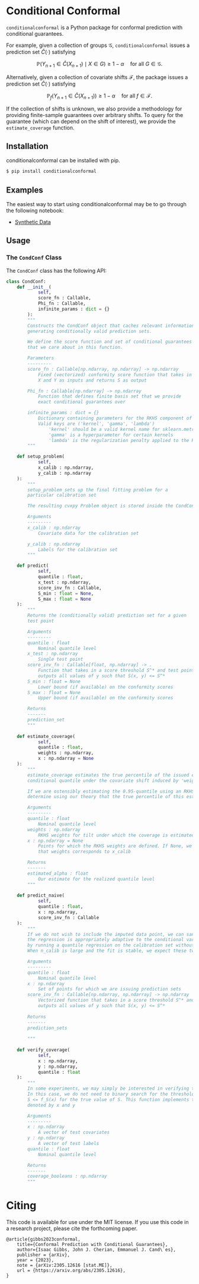 # Conditional Conformal

`conditionalconformal` is a Python package for conformal prediction with 
conditional guarantees.

For example, given a collection of groups $\mathcal{G}$, `conditionalconformal` issues
a prediction set $\hat{C}(\cdot)$ satisfying

$$\mathbb{P}(Y_{n + 1} \in \hat{C}(X_{n + 1}) \mid X \in G) \geq 1 - \alpha \quad \text{for all $G \in \mathcal{G}$}.$$ 

Alternatively, given a collection of covariate shifts $\mathcal{F}$, the package issues
a prediction set $\hat{C}(\cdot)$ satisfying 

$$\mathbb{P}_ f(Y_{n + 1} \in \hat{C}(X_{n + 1})) \geq 1 - \alpha \quad \text{for all $f \in \mathcal{F}$}.$$ 


If the collection of shifts is unknown, we also provide a methodology
for providing finite-sample guarantees over arbitrary shifts. To query for the guarantee (which can
depend on the shift of interest), we provide the `estimate_coverage` function.

## Installation

conditionalconformal can be installed with pip.

```bash
$ pip install conditionalconformal
```

## Examples

The easiest way to start using conditionalconformal may be to go through the following notebook:

 * [Synthetic Data](https://github.com/jjcherian/conditional-conformal/blob/main/experiments/SyntheticData.ipynb)


## Usage

### The `CondConf` Class

The `CondConf` class has the following API:
```python
class CondConf:
    def __init__(
            self, 
            score_fn : Callable,
            Phi_fn : Callable,
            infinite_params : dict = {}
        ):
        """
        Constructs the CondConf object that caches relevant information for
        generating conditionally valid prediction sets.

        We define the score function and set of conditional guarantees
        that we care about in this function.

        Parameters
        ---------
        score_fn : Callable[np.ndarray, np.ndarray] -> np.ndarray
            Fixed (vectorized) conformity score function that takes in
            X and Y as inputs and returns S as output

        Phi_fn : Callable[np.ndarray] -> np.ndarray
            Function that defines finite basis set that we provide
            exact conditional guarantees over

        infinite_params : dict = {}
            Dictionary containing parameters for the RKHS component of the fit
            Valid keys are ('kernel', 'gamma', 'lambda')
                'kernel' should be a valid kernel name for sklearn.metrics.pairwise_kernels
                'gamma' is a hyperparameter for certain kernels
                'lambda' is the regularization penalty applied to the RKHS component
        """

    def setup_problem(
            self,
            x_calib : np.ndarray,
            y_calib : np.ndarray
    ):
        """
        setup_problem sets up the final fitting problem for a 
        particular calibration set

        The resulting cvxpy Problem object is stored inside the CondConf parent.

        Arguments
        ---------
        x_calib : np.ndarray
            Covariate data for the calibration set

        y_calib : np.ndarray
            Labels for the calibration set
        """

    def predict(
            self,
            quantile : float,
            x_test : np.ndarray,
            score_inv_fn : Callable,
            S_min : float = None,
            S_max : float = None
    ):
        """
        Returns the (conditionally valid) prediction set for a given 
        test point

        Arguments
        ---------
        quantile : float
            Nominal quantile level
        x_test : np.ndarray
            Single test point
        score_inv_fn : Callable[float, np.ndarray] -> .
            Function that takes in a score threshold S^* and test point x and 
            outputs all values of y such that S(x, y) <= S^*
        S_min : float = None
            Lower bound (if available) on the conformity scores
        S_max : float = None
            Upper bound (if available) on the conformity scores

        Returns
        -------
        prediction_set
        """
    
    def estimate_coverage(
            self,
            quantile : float,
            weights : np.ndarray,
            x : np.ndarray = None
    ):
        """
        estimate_coverage estimates the true percentile of the issued estimate of the
        conditional quantile under the covariate shift induced by 'weights'

        If we are ostensibly estimating the 0.95-quantile using an RKHS fit, we may 
        determine using our theory that the true percentile of this estimate is only 0.93

        Arguments
        ---------
        quantile : float
            Nominal quantile level
        weights : np.ndarray
            RKHS weights for tilt under which the coverage is estimated
        x : np.ndarray = None
            Points for which the RKHS weights are defined. If None, we assume
            that weights corresponds to x_calib

        Returns
        -------
        estimated_alpha : float
            Our estimate for the realized quantile level
        """
    
    def predict_naive(
            self,
            quantile : float,
            x : np.ndarray,
            score_inv_fn : Callable
    ):
        """
        If we do not wish to include the imputed data point, we can sanity check that
        the regression is appropriately adaptive to the conditional variability in the data
        by running a quantile regression on the calibration set without any imputation. 
        When n_calib is large and the fit is stable, we expect these two sets to nearly coincide.

        Arguments
        ---------
        quantile : float
            Nominal quantile level
        x : np.ndarray
            Set of points for which we are issuing prediction sets
        score_inv_fn : Callable[np.ndarray, np.ndarray] -> np.ndarray
            Vectorized function that takes in a score threshold S^* and test point x and 
            outputs all values of y such that S(x, y) <= S^*
        
        Returns
        -------
        prediction_sets
        
        """
    
    def verify_coverage(
            self,
            x : np.ndarray,
            y : np.ndarray,
            quantile : float
    ):
        """
        In some experiments, we may simply be interested in verifying the coverage of our method.
        In this case, we do not need to binary search for the threshold S^*, but only need to verify that
        S <= f_S(x) for the true value of S. This function implements this check for test points
        denoted by x and y

        Arguments
        ---------
        x : np.ndarray
            A vector of test covariates
        y : np.ndarray
            A vector of test labels
        quantile : float
            Nominal quantile level

        Returns
        -------
        coverage_booleans : np.ndarray
        """
```

# Citing
This code is available for use under the MIT license.
If you use this code in a research project, please cite the forthcoming paper. 
```
@article{gibbs2023conformal,
    title={Conformal Prediction with Conditional Guarantees},
    author={Isaac Gibbs, John J. Cherian, Emmanuel J. Cand\`es},
    publisher = {arXiv},
    year = {2023},
    note = {arXiv:2305.12616 [stat.ME]},
    url = {https://arxiv.org/abs/2305.12616},
}
``` 
